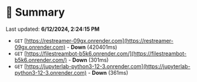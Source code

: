 # 📖 Summary
Last updated: **6/12/2024, 2:24:15 PM**

- `GET` [https://restreamer-09gx.onrender.com](https://restreamer-09gx.onrender.com) - **Down** (420401ms)
- `GET` [https://filestreambot-b5k6.onrender.com/](https://filestreambot-b5k6.onrender.com/) - **Down** (301ms)
- `GET` [https://jupyterlab-python3-12-3.onrender.com](https://jupyterlab-python3-12-3.onrender.com) - **Down** (361ms)
